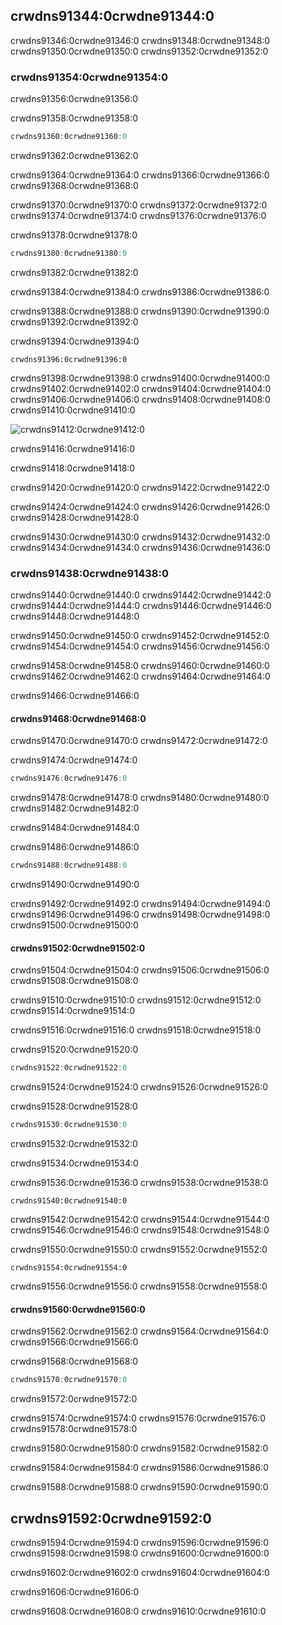 ## crwdns91344:0crwdne91344:0

crwdns91346:0crwdne91346:0 crwdns91348:0crwdne91348:0 crwdns91350:0crwdne91350:0 crwdns91352:0crwdne91352:0

### crwdns91354:0crwdne91354:0

crwdns91356:0crwdne91356:0

<span class="filename">crwdns91358:0crwdne91358:0</span>

```rust
crwdns91360:0crwdne91360:0
```


<span class="caption">crwdns91362:0crwdne91362:0</span>

crwdns91364:0crwdne91364:0 crwdns91366:0crwdne91366:0 crwdns91368:0crwdne91368:0

crwdns91370:0crwdne91370:0 crwdns91372:0crwdne91372:0 crwdns91374:0crwdne91374:0 crwdns91376:0crwdne91376:0

<span class="filename">crwdns91378:0crwdne91378:0</span>

```rust
crwdns91380:0crwdne91380:0
```


<span class="caption">crwdns91382:0crwdne91382:0</span>

crwdns91384:0crwdne91384:0 crwdns91386:0crwdne91386:0

crwdns91388:0crwdne91388:0 crwdns91390:0crwdne91390:0 crwdns91392:0crwdne91392:0

crwdns91394:0crwdne91394:0

```console
crwdns91396:0crwdne91396:0
```

crwdns91398:0crwdne91398:0 crwdns91400:0crwdne91400:0 crwdns91402:0crwdne91402:0 crwdns91404:0crwdne91404:0 crwdns91406:0crwdne91406:0 crwdns91408:0crwdne91408:0 crwdns91410:0crwdne91410:0

<img alt="crwdns91412:0crwdne91412:0" src="img/trpl15-04.svg" class="center" />

<span class="caption">crwdns91416:0crwdne91416:0</span>

crwdns91418:0crwdne91418:0

crwdns91420:0crwdne91420:0 crwdns91422:0crwdne91422:0

crwdns91424:0crwdne91424:0 crwdns91426:0crwdne91426:0 crwdns91428:0crwdne91428:0

crwdns91430:0crwdne91430:0 crwdns91432:0crwdne91432:0 crwdns91434:0crwdne91434:0 crwdns91436:0crwdne91436:0

### crwdns91438:0crwdne91438:0

crwdns91440:0crwdne91440:0 crwdns91442:0crwdne91442:0 crwdns91444:0crwdne91444:0 crwdns91446:0crwdne91446:0 crwdns91448:0crwdne91448:0

crwdns91450:0crwdne91450:0 crwdns91452:0crwdne91452:0 crwdns91454:0crwdne91454:0 crwdns91456:0crwdne91456:0

crwdns91458:0crwdne91458:0 crwdns91460:0crwdne91460:0 crwdns91462:0crwdne91462:0 crwdns91464:0crwdne91464:0

crwdns91466:0crwdne91466:0

#### crwdns91468:0crwdne91468:0

crwdns91470:0crwdne91470:0 crwdns91472:0crwdne91472:0

<span class="filename">crwdns91474:0crwdne91474:0</span>

```rust
crwdns91476:0crwdne91476:0
```

crwdns91478:0crwdne91478:0 crwdns91480:0crwdne91480:0 crwdns91482:0crwdne91482:0

crwdns91484:0crwdne91484:0

<span class="filename">crwdns91486:0crwdne91486:0</span>

```rust
crwdns91488:0crwdne91488:0
```


<span class="caption">crwdns91490:0crwdne91490:0</span>

crwdns91492:0crwdne91492:0 crwdns91494:0crwdne91494:0 crwdns91496:0crwdne91496:0 crwdns91498:0crwdne91498:0 crwdns91500:0crwdne91500:0

#### crwdns91502:0crwdne91502:0

crwdns91504:0crwdne91504:0 crwdns91506:0crwdne91506:0 crwdns91508:0crwdne91508:0

crwdns91510:0crwdne91510:0 crwdns91512:0crwdne91512:0 crwdns91514:0crwdne91514:0

crwdns91516:0crwdne91516:0 crwdns91518:0crwdne91518:0

<span class="filename">crwdns91520:0crwdne91520:0</span>

```rust
crwdns91522:0crwdne91522:0
```

crwdns91524:0crwdne91524:0 crwdns91526:0crwdne91526:0

<span class="filename">crwdns91528:0crwdne91528:0</span>

```rust
crwdns91530:0crwdne91530:0
```


<span class="caption">crwdns91532:0crwdne91532:0</span>

crwdns91534:0crwdne91534:0

crwdns91536:0crwdne91536:0 crwdns91538:0crwdne91538:0

```text
crwdns91540:0crwdne91540:0
```

crwdns91542:0crwdne91542:0 crwdns91544:0crwdne91544:0 crwdns91546:0crwdne91546:0 crwdns91548:0crwdne91548:0

crwdns91550:0crwdne91550:0 crwdns91552:0crwdne91552:0

```text
crwdns91554:0crwdne91554:0
```

crwdns91556:0crwdne91556:0 crwdns91558:0crwdne91558:0

#### crwdns91560:0crwdne91560:0

crwdns91562:0crwdne91562:0 crwdns91564:0crwdne91564:0 crwdns91566:0crwdne91566:0

<span class="filename">crwdns91568:0crwdne91568:0</span>

```rust
crwdns91570:0crwdne91570:0
```


<span class="caption">crwdns91572:0crwdne91572:0</span>

crwdns91574:0crwdne91574:0 crwdns91576:0crwdne91576:0 crwdns91578:0crwdne91578:0

crwdns91580:0crwdne91580:0 crwdns91582:0crwdne91582:0

crwdns91584:0crwdne91584:0 crwdns91586:0crwdne91586:0

crwdns91588:0crwdne91588:0 crwdns91590:0crwdne91590:0

## crwdns91592:0crwdne91592:0

crwdns91594:0crwdne91594:0 crwdns91596:0crwdne91596:0 crwdns91598:0crwdne91598:0 crwdns91600:0crwdne91600:0

crwdns91602:0crwdne91602:0 crwdns91604:0crwdne91604:0

crwdns91606:0crwdne91606:0

crwdns91608:0crwdne91608:0 crwdns91610:0crwdne91610:0
